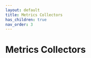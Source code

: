 ```yaml
---
layout: default
title: Metrics Collectors
has_children: true
nav_order: 3
---
```


# Metrics Collectors
